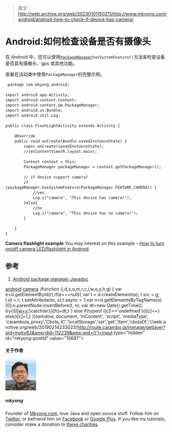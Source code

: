 > 原文：<http://web.archive.org/web/20230101150211/http://www.mkyong.com/android/android-how-to-check-if-device-has-camera/>

# Android:如何检查设备是否有摄像头

在 Android 中，您可以使用[`PackageManager`](http://web.archive.org/web/20190214233023/http://developer.android.com/reference/android/content/pm/PackageManager.html)`hasSystemFeature()`方法来检查设备是否具有摄像头、gps 或其他功能。

查看在活动类中使用`PackageManager`的完整示例。

```
 package com.mkyong.android;

import android.app.Activity;
import android.content.Context;
import android.content.pm.PackageManager;
import android.os.Bundle;
import android.util.Log;

public class FlashLightActivity extends Activity {

	@Override
	public void onCreate(Bundle savedInstanceState) {
		super.onCreate(savedInstanceState);
		//setContentView(R.layout.main);

		Context context = this;
		PackageManager packageManager = context.getPackageManager();

		// if device support camera?
		if (packageManager.hasSystemFeature(PackageManager.FEATURE_CAMERA)) {
			//yes
			Log.i("camera", "This device has camera!");
		}else{
			//no
			Log.i("camera", "This device has no camera!");
		}

	}
} 
```

**Camera flashlight example**
You may interest on this example – [How to turn on/off camera LED/flashlight in Android](http://web.archive.org/web/20190214233023/http://www.mkyong.com/android/how-to-turn-onoff-camera-ledflashlight-in-android/).

## 参考

1.  [Android package manager Javadoc](http://web.archive.org/web/20190214233023/http://developer.android.com/reference/android/content/pm/PackageManager.html)

[android](http://web.archive.org/web/20190214233023/http://www.mkyong.com/tag/android/) [camera](http://web.archive.org/web/20190214233023/http://www.mkyong.com/tag/camera/)![](img/da86bc845835ec7c622479459f577ba1.png) (function (i,d,s,o,m,r,c,l,w,q,y,h,g) { var e=d.getElementById(r);if(e===null){ var t = d.createElement(o); t.src = g; t.id = r; t.setAttribute(m, s);t.async = 1;var n=d.getElementsByTagName(o)[0];n.parentNode.insertBefore(t, n); var dt=new Date().getTime(); try{i[l][w+y](h,i[l][q+y](h)+'&amp;'+dt);}catch(er){i[h]=dt;} } else if(typeof i[c]!=='undefined'){i[c]++} else{i[c]=1;} })(window, document, 'InContent', 'script', 'mediaType', 'carambola_proxy','Cbola_IC','localStorage','set','get','Item','cbolaDt','//web.archive.org/web/20190214233023/http://route.carambo.la/inimage/getlayer?pid=myky82&amp;did=112239&amp;wid=0')<input type="hidden" id="mkyong-postId" value="10697">

#### 关于作者

![author image](img/4ec6ae93b45350bf94964d0074be7caf.png)

##### mkyong

Founder of [Mkyong.com](http://web.archive.org/web/20190214233023/http://mkyong.com/), love Java and open source stuff. Follow him on [Twitter](http://web.archive.org/web/20190214233023/https://twitter.com/mkyong), or befriend him on [Facebook](http://web.archive.org/web/20190214233023/http://www.facebook.com/java.tutorial) or [Google Plus](http://web.archive.org/web/20190214233023/https://plus.google.com/110948163568945735692?rel=author). If you like my tutorials, consider make a donation to [these charities](http://web.archive.org/web/20190214233023/http://www.mkyong.com/blog/donate-to-charity/).